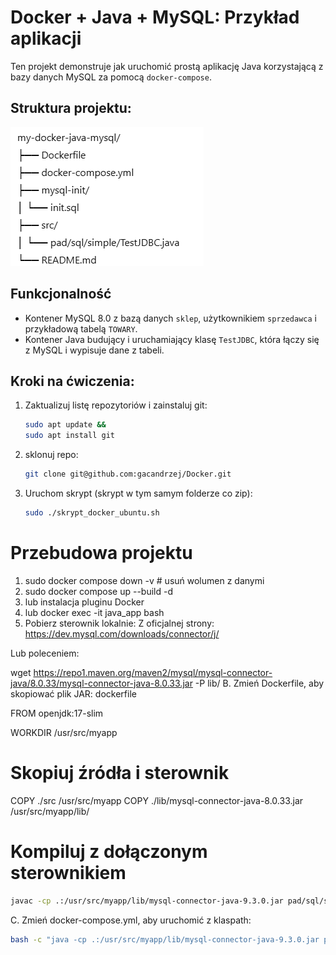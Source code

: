 # Docker + Java + MySQL: Przykład aplikacji

Ten projekt demonstruje jak uruchomić prostą aplikację Java korzystającą z bazy danych MySQL za pomocą `docker-compose`.

## Struktura projektu:
![img.png](img.png)

## Funkcjonalność

- Kontener MySQL 8.0 z bazą danych `sklep`, użytkownikiem `sprzedawca` i przykładową tabelą `TOWARY`.
- Kontener Java budujący i uruchamiający klasę `TestJDBC`, która łączy się z MySQL i wypisuje dane z tabeli.

## Kroki na ćwiczenia:

1. Zaktualizuj listę repozytoriów i zainstaluj git:
    ```bash
   sudo apt update &&
   sudo apt install git
    ```
2. sklonuj repo:
   ```bash
   git clone git@github.com:gacandrzej/Docker.git
   ```

3. Uruchom skrypt (skrypt w tym samym folderze co zip):
   ```bash
   sudo ./skrypt_docker_ubuntu.sh
   ```


# Przebudowa projektu
1) sudo docker compose down -v  # usuń wolumen z danymi
2) sudo docker compose up --build -d
3) lub instalacja pluginu Docker
4) lub docker exec -it java_app bash
5) Pobierz sterownik lokalnie:
   Z oficjalnej strony:
   https://dev.mysql.com/downloads/connector/j/

Lub poleceniem:

wget https://repo1.maven.org/maven2/mysql/mysql-connector-java/8.0.33/mysql-connector-java-8.0.33.jar -P lib/
B. Zmień Dockerfile, aby skopiować plik JAR:
dockerfile

FROM openjdk:17-slim

WORKDIR /usr/src/myapp

# Skopiuj źródła i sterownik
COPY ./src /usr/src/myapp
COPY ./lib/mysql-connector-java-8.0.33.jar /usr/src/myapp/lib/

# Kompiluj z dołączonym sterownikiem
   ```bash
   javac -cp .:/usr/src/myapp/lib/mysql-connector-java-9.3.0.jar pad/sql/simple/TestJDBC.java
   ```

C. Zmień docker-compose.yml, aby uruchomić z klaspath:

   ```bash
   bash -c "java -cp .:/usr/src/myapp/lib/mysql-connector-java-9.3.0.jar pad.sql.simple.TestJDBC"
   ```
